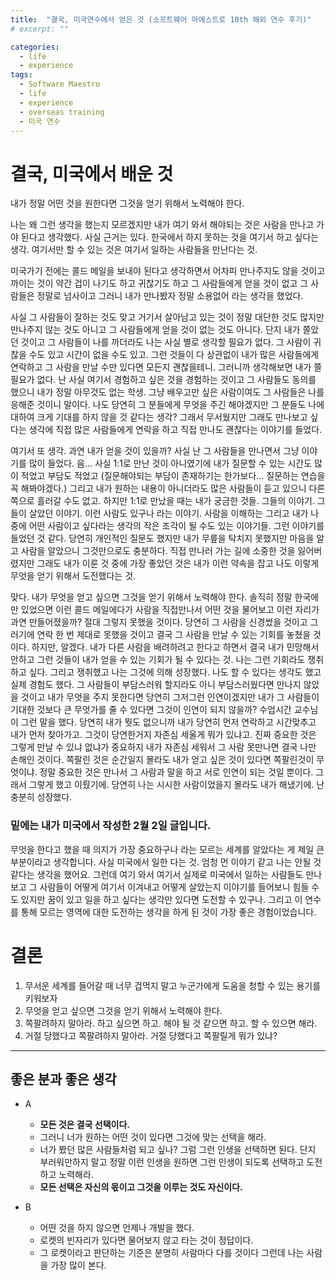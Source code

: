 ```yaml
---
title:  "결국, 미국연수에서 얻은 것 (소프트웨어 마에스트로 10th 해외 연수 후기)"
# excerpt: ""

categories:
  - life
  - experience
tags:
  - Software Maestro
  - life
  - experience
  - overseas training
  - 미국 연수
---
```


# 결국, 미국에서 배운 것

내가 정말 어떤 것을 원한다면 그것을 얻기 위해서 노력해야 한다.

나는 왜 그런 생각을 했는지 모르겠지만 내가 여기 와서 해야되는 것은 사람을 만나고 가야 된다고 생각했다. 사실 근거는 있다. 한국에서 하지 못하는 것을 여기서 하고 싶다는 생각. 여기서만 할 수 있는 것은 여기서 일하는 사람들을 만난다는 것. 

미국가기 전에는 콜드 메일을 보내야 된다고 생각하면서 어차피 만나주지도 않을 것이고 까이는 것이 약간 겁이 나기도 하고 귀찮기도 하고 그 사람들에게 얻을 것이 없고 그 사람들은 정말로 넘사이고 그러니 내가 만나봤자 정말 소용없어 라는 생각을 했었다.

사실 그 사람들이 잘하는 것도 맞고 거기서 살아남고 있는 것이 정말 대단한 것도 많지만 만나주지 않는 것도 아니고 그 사람들에게 얻을 것이 없는 것도 아니다. 단지 내가 쫄았던 것이고 그 사람들이 나를 까더라도 나는 사실 별로 생각할 필요가 없다. 그 사람이 귀찮을 수도 있고 시간이 없을 수도 있고. 그런 것들이 다 상관없이 내가 많은 사람들에게 연락하고 그 사람을 만날 수만 있다면 모든지 괜찮을테니. 그러니까 생각해보면 내가 쫄 필요가 없다. 난 사실 여기서 경험하고 싶은 것을 경험하는 것이고 그 사람들도 동의를 했으니 내가 정말 아무것도 없는 학생. 그냥 배우고만 싶은 사람이여도 그 사람들은 나를 응해준 것이니 말이다. 나도 당연히 그 분들에게 무엇을 주긴 해야겠지만 그 분들도 나에 대하여 크게 기대를 하지 않을 것 같다는 생각? 그래서 무서웠지만 그래도 만나보고 싶다는 생각에 직접 많은 사람들에게 연락을 하고 직접 만나도 괜찮다는 이야기를 들었다.

여기서 또 생각. 과연 내가 얻을 것이 있을까? 사실 난 그 사람들을 만나면서 그냥 이야기를 많이 들었다. 음... 사실 1:1로 만난 것이 아니였기에 내가 질문할 수 있는 시간도 많이 적었고 부담도 적었고 (질문해야되는 부담이 존재하기는 한가보다... 질문하는 연습을 꼭 해봐야겠다.) 그리고 내가 원하는 내용이 아니더라도 많은 사람들이 듣고 있으니 다른 쪽으로 흘러갈 수도 없고.
하지만 1:1로 만났을 때는 내가 궁금한 것들. 그들의 이야기. 그들이 살았던 이야기. 이런 사람도 있구나 라는 이야기. 사람을 이해하는 그리고 내가 나중에 어떤 사람이고 싶다라는 생각의 작은 조각이 될 수도 있는 이야기들. 그런 이야기를 들었던 것 같다. 당연히 개인적인 질문도 했지만 내가 무릎을 탁치지 못했지만 마음을 알고 사람을 알았으니 그것만으로도 충분하다. 직접 만나러 가는 길에 소중한 것을 잃어버렸지만 그래도 내가 이룬 것 중에 가장 좋았던 것은 내가 이런 약속을 잡고 나도 이렇게 무엇을 얻기 위해서 도전했다는 것. 

맞다. 내가 무엇을 얻고 싶으면 그것을 얻기 위해서 노력해야 한다.
솔직히 정말 한국에만 있었으면 이런 콜드 메일에다가 사람을 직접만나서 어떤 것을 물어보고 이런 자리가 과연 만들어졌을까? 절대 그렇지 못했을 것이다. 당연히 그 사람을 신경썼을 것이고 그러기에 연락 한 번 제대로 못했을 것이고 결국 그 사람을 만날 수 있는 기회를 놓쳤을 것이다. 하지만, 알겠다. 내가 다른 사람을 배려하려고 한다고 하면서 결국 내가 민망해서 안하고 그런 것들이 내가 얻을 수 있는 기회가 될 수 있다는 것.
나는 그런 기회라도 쟁취하고 싶다. 그리고 쟁취했고 나는 그것에 의해 성장했다. 나도 할 수 있다는 생각도 했고 실제 경험도 했다. 그 사람들이 부담스러워 할지라도 아니 부담스러웠다면 만나지 않았을 것이고 내가 무엇을 주지 못한다면 당연히 그저그런 인연이겠지만 내가 그 사람들이 기대한 것보다 큰 무엇가를 줄 수 있다면 그것이 인연이 되지 않을까?
수업시간 교수님이 그런 말을 했다. 당연히 내가 뭣도 없으니까 내가 당연히 먼저 연락하고 시간맞추고 내가 먼저 찾아가고. 그것이 당연한거지 자존심 세울게 뭐가 있냐고. 진짜 중요한 것은 그렇게 만날 수 있냐 없냐가 중요하지 내가 자존심 세워서 그 사람 못만나면 결국 나만 손해인 것이다. 쪽팔린 것은 순간일지 몰라도 내가 얻고 싶은 것이 있다면 쪽팔린것이 무엇이냐. 정말 중요한 것은 만나서 그 사람과 말을 하고 서로 인연이 되는 것일 뿐이다. 그래서 그렇게 했고 이뤘기에. 당연히 나는 시시한 사람이었을지 몰라도 내가 해냈기에. 난 충분히 성장했다.

### 밑에는 내가 미국에서 작성한 2월 2일 글입니다.

무엇을 한다고 했을 때 의지가 가장 중요하구나 라는 모르는 세계를 알았다는 게 제일 큰 부분이라고 생각합니다. 사실 미국에서 일한 다는 것. 엄청 먼 이야기 같고 나는 안될 것 같다는 생각을 했어요. 그런데 여기 와서 여기서 실제로 미국에서 일하는 사람들도 만나보고 그 사람들이 어떻게 여기서 이겨내고 어떻게 살았는지 이야기를 들어보니 힘들 수 도 있지만 꿈이 있고 일을 하고 싶다는 생각만 있다면 도전할 수 있구나. 그리고 이 연수를 통해 모르는 영역에 대한 도전하는 생각을 하게 된 것이 가장 좋은 경험이었습니다.

# 결론

1. 무서운 세계를 들어갈 때 너무 겁먹지 말고 누군가에게 도움을 청할 수 있는 용기를 키워보자
2. 무엇을 얻고 싶으면 그것을 얻기 위해서 노력해야 한다.
3. 쪽팔려하지 말아라. 하고 싶으면 하고. 해야 될 것 같으면 하고. 할 수 있으면 해라. 
4. 거절 당했다고 쪽팔려하지 말아라. 거절 당했다고 쪽팔릴게 뭐가 있냐?

---

## 좋은 분과 좋은 생각

- A
    - **모든 것은 결국 선택이다.**
    - 그러니 너가 원하는 어떤 것이 있다면 그것에 맞는 선택을 해라.
    - 너가 봤던 많은 사람들처럼 되고 싶나? 그럼 그런 인생을 선택하면 된다. 단지 부러워만하지 말고 정말 이런 인생을 원하면 그런 인생이 되도록 선택하고 도전하고 노력해라.
    - **모든 선택은 자신의 몫이고 그것을 이루는 것도 자신이다.**

- B
    - 어떤 것을 하지 않으면 언제나 개발을 했다.
    - 로켓의 빈자리가 있다면 물어보지 않고 타는 것이 정답이다.
    - 그 로켓이라고 판단하는 기준은 분명히 사람마다 다를 것이다 그런데 나는 사람을 가장 많이 본다.
